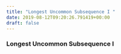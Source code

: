 ```yaml
---
title: "Longest Uncommon Subsequence I "
date: 2019-08-12T09:20:26.791419+00:00
draft: false
---
```


### Longest Uncommon Subsequence I 
